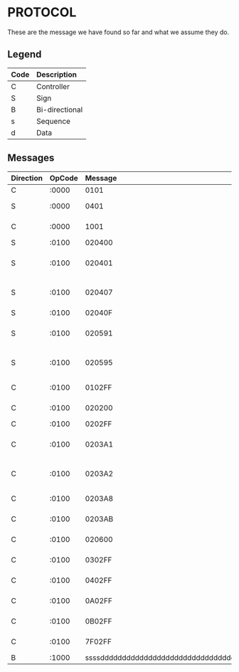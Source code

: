 # PROTOCOL

These are the message we have found so far and what we assume they do.

## Legend
| Code | Description    |
| :--- | :------------- |
| C    | Controller     |
| S    | Sign           |
| B    | Bi-directional |
| s    | Sequence       |
| d    | Data           |

## Messages

| Direction | OpCode | Message                              | Designator                | Certainty |
| :-------- | :----- | :----------------------------------- | :------------------------ | :-------- |
| C         | :0000  | 0101                                 | DONE DATA ?               | Low       |
| S         | :0000  | 0401                                 | END OF STATUS DATA        | High      |
| C         | :0000  | 1001                                 | END OF LED DATA           | High      |
| S         | :0100  | 020400                               | OK                        | High      |
| S         | :0100  | 020401                               | LED DATA RECEIVED OKAY?   | Low       |
| S         | :0100  | 020407                               | SIGN WAITING FOR INPUT    | High      |
| S         | :0100  | 02040F                               | SIGN READY                | High      |
| S         | :0100  | 020591                               | READY RECEIVE LED DATA    | High      |
| S         | :0100  | 020595                               | READY RECEIVE SIGN CONFIG | High      |
| C         | :0100  | 0102FF                               | CONTROLLER READY          | High      |
| C         | :0100  | 020200                               | REQUEST STATUS            | High      |
| C         | :0100  | 0202FF                               | SIGN READY?               | Low       |
| C         | :0100  | 0203A1                               | REQUEST SEND SIGN CONFIG  | High      |
| C         | :0100  | 0203A2                               | REQUEST SEND LED DATA     | High      |
| C         | :0100  | 0203A8                               | SEND MORE STATUS          | High      |
| C         | :0100  | 0203AB                               | SEND STATUS               | High      |
| C         | :0100  | 020600                               | SET LED SIGN DATA         | High      |
| C         | :0100  | 0302FF                               | SIGN POWER ON STEP #1 ?   | Low       |
| C         | :0100  | 0402FF                               | SIGN POWER ON STEP #2 ?   | Low       |
| C         | :0100  | 0A02FF                               | SIGN POWER ON STEP #3 ?   | Low       |
| C         | :0100  | 0B02FF                               | SIGN POWER ON STEP #4 ?   | Low       |
| C         | :0100  | 7F02FF                               | CONTROLLER ALIVE?         | High      |
| B         | :1000  | ssssdddddddddddddddddddddddddddddddd | DATA                      | High      |
